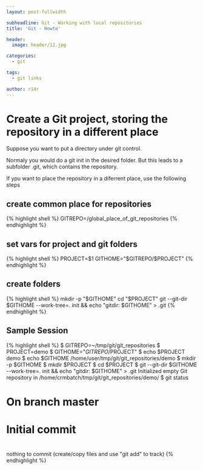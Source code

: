 ```yaml
---
layout: post-fullwidth

subheadline: Git - Working with local repositories
title: 'Git - Howto'

header:
  image: header/12.jpg

categories:
  - git

tags:
  - git links

author: r14r
---
```



# Create a Git project, storing the repository in a different place
Suppose you want to put a directory under git control.

Normaly you would do a git init in the desired folder. But this leads to a subfolder .git, which contains the repository.

If ypu want to place the repository in a diferrent place, use the following steps

## create common place for repositories
{% highlight shell %}
GITREPO=/global_place_of_git_repositories
{% endhighlight %}

## set vars for project and git folders
{% highlight shell %}
PROJECT=$1
GITHOME="$GITREPO/$PROJECT"
{% endhighlight %}

## create folders
{% highlight shell %}
mkdir -p "$GITHOME"
cd "$PROJECT"
git --git-dir $GITHOME --work-tree=. init && echo "gitdir: $GITHOME" > .git
{% endhighlight %}


## Sample Session
{% highlight shell %}
$ GITREPO=~/tmp/git/git_repositories
$ PROJECT=demo
$ GITHOME="$GITREPO/$PROJECT"
$ echo $PROJECT
demo
$ echo $GITHOME
/home/user/tmp/git/git_repositories/demo
$ mkdir -p $GITHOME
$ mkdir $PROJECT
$ cd $PROJECT
$ git --git-dir $GITHOME --work-tree=. init && echo "gitdir: $GITHOME" > .git
Initialized empty Git repository in /home/crmbatch/tmp/git/git_repositories/demo/
$ git status
# On branch master
#
# Initial commit
#
nothing to commit (create/copy files and use "git add" to track)
{% endhighlight %}
